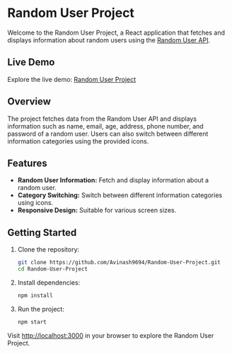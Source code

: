 # Random User Project

Welcome to the Random User Project, a React application that fetches and displays information about random users using the [Random User API](https://randomuser.me/).

## Live Demo

Explore the live demo: [Random User Project](https://random-user-project1.netlify.app/)

## Overview

The project fetches data from the Random User API and displays information such as name, email, age, address, phone number, and password of a random user. Users can also switch between different information categories using the provided icons.

## Features

- **Random User Information:** Fetch and display information about a random user.
- **Category Switching:** Switch between different information categories using icons.
- **Responsive Design:** Suitable for various screen sizes.

## Getting Started

1. Clone the repository:

   ```bash
   git clone https://github.com/Avinash9694/Random-User-Project.git
   cd Random-User-Project
   ```

2. Install dependencies:

   ```bash
   npm install
   ```

3. Run the project:

   ```bash
   npm start
   ```

Visit [http://localhost:3000](http://localhost:3000) in your browser to explore the Random User Project.
